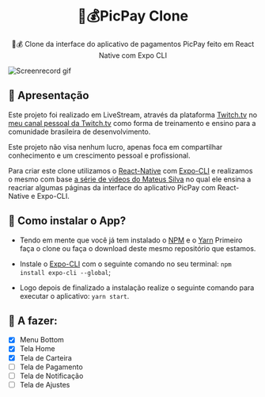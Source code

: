 <h1 align="center">
  📱💰PicPay Clone
</h1>
<p align="center">📱💰 Clone da interface do aplicativo de pagamentos PicPay feito em React Native com Expo CLI</p>

![Screenrecord gif](https://rychillie.net/images/picpay.gif)

## 🚀 Apresentação

Este projeto foi realizado em LiveStream, através da plataforma [Twitch.tv](httsp://twitch.tv) no [meu canal pessoal da Twitch.tv](httsp://twitch.tv/rychillie) como forma de treinamento e ensino para a comunidade brasileira de desenvolvimento.

Este projeto não visa nenhum lucro, apenas foca em compartilhar conhecimento e um crescimento pessoal e profissional.

Para criar este clone utilizamos o [React-Native](https://reactnative.dev/) com [Expo-CLI](https://expo.io/tools) e realizamos o mesmo com base [a série de videos do Mateus Silva](https://www.youtube.com/playlist?list=PLPXWI3llyMiIfgu7p65MxdEKrplFbGbMg) no qual ele ensina a reacriar algumas páginas da interface do aplicativo PicPay com React-Native e Expo-CLI.

## 🧐 Como instalar o App?

- Tendo em mente que você já tem instalado o [NPM](https://www.npmjs.com/) e o [Yarn](https://yarnpkg.com/) Primeiro faça o clone ou faça o download deste mesmo repositório que estamos.

- Instale o [Expo-CLI](https://expo.io/tools) com o seguinte comando no seu terminal: ````npm install expo-cli --global````;

- Logo depois de finalizado a instalação realize o seguinte comando para executar o aplicativo: ````yarn start````.


## 📝 A fazer:

- [x] Menu Bottom
- [x] Tela Home
- [x] Tela de Carteira
- [ ] Tela de Pagamento
- [ ] Tela de Notificação
- [ ] Tela de Ajustes

